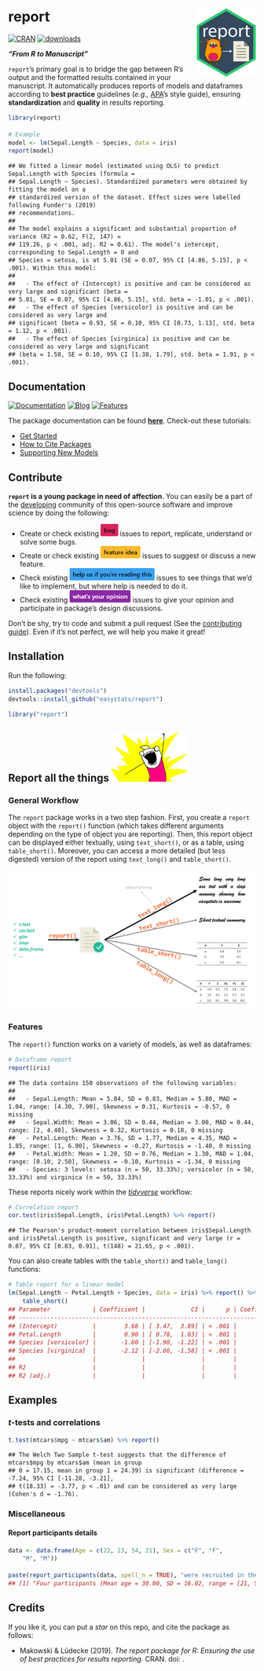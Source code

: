 
# report <img src='man/figures/logo.png' align="right" height="139" />

[![CRAN](http://www.r-pkg.org/badges/version/report)](https://cran.r-project.org/package=report)
[![downloads](http://cranlogs.r-pkg.org/badges/report)](https://cran.r-project.org/package=report)

***“From R to Manuscript”***

`report`’s primary goal is to bridge the gap between R’s output and the
formatted results contained in your manuscript. It automatically
produces reports of models and dataframes according to **best practice**
guidelines (*e.g.,* [APA](https://apastyle.apa.org/)’s style guide),
ensuring **standardization** and **quality** in results reporting.

``` r
library(report)

# Example
model <- lm(Sepal.Length ~ Species, data = iris)
report(model)
```

    ## We fitted a linear model (estimated using OLS) to predict Sepal.Length with Species (formula =
    ## Sepal.Length ~ Species). Standardized parameters were obtained by fitting the model on a
    ## standardized version of the dataset. Effect sizes were labelled following Funder's (2019)
    ## recommendations.
    ## 
    ## The model explains a significant and substantial proportion of variance (R2 = 0.62, F(2, 147) =
    ## 119.26, p < .001, adj. R2 = 0.61). The model's intercept, corresponding to Sepal.Length = 0 and
    ## Species = setosa, is at 5.01 (SE = 0.07, 95% CI [4.86, 5.15], p < .001). Within this model:
    ## 
    ##   - The effect of (Intercept) is positive and can be considered as very large and significant (beta =
    ## 5.01, SE = 0.07, 95% CI [4.86, 5.15], std. beta = -1.01, p < .001).
    ##   - The effect of Species [versicolor] is positive and can be considered as very large and
    ## significant (beta = 0.93, SE = 0.10, 95% CI [0.73, 1.13], std. beta = 1.12, p < .001).
    ##   - The effect of Species [virginica] is positive and can be considered as very large and significant
    ## (beta = 1.58, SE = 0.10, 95% CI [1.38, 1.79], std. beta = 1.91, p < .001).

## Documentation

[![Documentation](https://img.shields.io/badge/documentation-report-orange.svg?colorB=E91E63)](https://easystats.github.io/report/)
[![Blog](https://img.shields.io/badge/blog-easystats-orange.svg?colorB=FF9800)](https://easystats.github.io/blog/posts/)
[![Features](https://img.shields.io/badge/features-report-orange.svg?colorB=2196F3)](https://easystats.github.io/report/reference/index.html)

The package documentation can be found
[**here**](https://easystats.github.io/report/). Check-out these
tutorials:

  - [Get
    Started](https://easystats.github.io/report/articles/report.html)
  - [How to Cite
    Packages](https://easystats.github.io/report/articles/cite_packages.html)
  - [Supporting New
    Models](https://easystats.github.io/report/articles/supporting_new_models.html)

## Contribute

**`report` is a young package in need of affection**. You can easily be
a part of the [developing](.github/CONTRIBUTING.md) community of this
open-source software and improve science by doing the following:

  - Create or check existing
    <a href=https://github.com/easystats/report/issues><img src="man/figures/issue_bug.png" height="25"></a>
    issues to report, replicate, understand or solve some bugs.
  - Create or check existing
    <a href=https://github.com/easystats/report/issues><img src="man/figures/issue_featureidea.png" height="25"></a>
    issues to suggest or discuss a new feature.
  - Check existing
    <a href=https://github.com/easystats/report/issues><img src="man/figures/issue_help.png" height="25"></a>
    issues to see things that we’d like to implement, but where help is
    needed to do it.
  - Check existing
    <a href=https://github.com/easystats/report/issues><img src="man/figures/issue_opinion.png" height="25"></a>
    issues to give your opinion and participate in package’s design
    discussions.

Don’t be shy, try to code and submit a pull request (See the
[contributing guide](.github/CONTRIBUTING.md)). Even if it’s not
perfect, we will help you make it great\!

## Installation

Run the following:

``` r
install.packages("devtools")
devtools::install_github("easystats/report")
```

``` r
library("report")
```

## Report all the things <a href=https://easystats.github.io/report/><img src="man/figures/allthethings.jpg" height="100"></a>

### General Workflow

The `report` package works in a two step fashion. First, you create a
`report` object with the `report()` function (which takes different
arguments depending on the type of object you are reporting). Then, this
report object can be displayed either textually, using `text_short()`,
or as a table, using `table_short()`. Moreover, you can access a more
detailed (but less digested) version of the report using `text_long()`
and `table_short()`.

[![workflow](man/figures/workflow.png)](https://easystats.github.io/report/)

### Features

The `report()` function works on a variety of models, as well as
dataframes:

``` r
# Dataframe report
report(iris)
```

    ## The data contains 150 observations of the following variables:
    ## 
    ##   - Sepal.Length: Mean = 5.84, SD = 0.83, Median = 5.80, MAD = 1.04, range: [4.30, 7.90], Skewness = 0.31, Kurtosis = -0.57, 0 missing
    ##   - Sepal.Width: Mean = 3.06, SD = 0.44, Median = 3.00, MAD = 0.44, range: [2, 4.40], Skewness = 0.32, Kurtosis = 0.18, 0 missing
    ##   - Petal.Length: Mean = 3.76, SD = 1.77, Median = 4.35, MAD = 1.85, range: [1, 6.90], Skewness = -0.27, Kurtosis = -1.40, 0 missing
    ##   - Petal.Width: Mean = 1.20, SD = 0.76, Median = 1.30, MAD = 1.04, range: [0.10, 2.50], Skewness = -0.10, Kurtosis = -1.34, 0 missing
    ##   - Species: 3 levels: setosa (n = 50, 33.33%); versicolor (n = 50, 33.33%) and virginica (n = 50, 33.33%)

These reports nicely work within the
[*tidyverse*](https://github.com/tidyverse) workflow:

``` r
# Correlation report
cor.test(iris$Sepal.Length, iris$Petal.Length) %>% report()
```

    ## The Pearson's product-moment correlation between iris$Sepal.Length and iris$Petal.Length is positive, significant and very large (r = 0.87, 95% CI [0.83, 0.91], t(148) = 21.65, p < .001).

You can also create tables with the `table_short()` and `table_long()`
functions:

``` r
# Table report for a linear model
lm(Sepal.Length ~ Petal.Length + Species, data = iris) %>% report() %>% 
    table_short()
## Parameter            | Coefficient |             CI |      p | Coefficient (std.) |  Fit
## ----------------------------------------------------------------------------------------
## (Intercept)          |        3.68 | [ 3.47,  3.89] | < .001 |               1.50 |     
## Petal.Length         |        0.90 | [ 0.78,  1.03] | < .001 |               1.93 |     
## Species [versicolor] |       -1.60 | [-1.98, -1.22] | < .001 |              -1.93 |     
## Species [virginica]  |       -2.12 | [-2.66, -1.58] | < .001 |              -2.56 |     
##                      |             |                |        |                    |     
## R2                   |             |                |        |                    | 0.84
## R2 (adj.)            |             |                |        |                    | 0.83
```

## Examples

### *t*-tests and correlations

``` r
t.test(mtcars$mpg ~ mtcars$am) %>% report()
```

    ## The Welch Two Sample t-test suggests that the difference of mtcars$mpg by mtcars$am (mean in group
    ## 0 = 17.15, mean in group 1 = 24.39) is significant (difference = -7.24, 95% CI [-11.28, -3.21],
    ## t(18.33) = -3.77, p < .01) and can be considered as very large (Cohen's d = -1.76).

### Miscellaneous

#### Report participants details

``` r
data <- data.frame(Age = c(22, 23, 54, 21), Sex = c("F", "F", 
    "M", "M"))

paste(report_participants(data, spell_n = TRUE), "were recruited in the study by means of torture and coercion.")
## [1] "Four participants (Mean age = 30.00, SD = 16.02, range = [21, 54]; 50.00% females) were recruited in the study by means of torture and coercion."
```

## Credits

If you like it, you can put a *star* on this repo, and cite the package
as follows:

  - Makowski & Lüdecke (2019). *The report package for R: Ensuring the
    use of best practices for results reporting*. CRAN. doi: .
